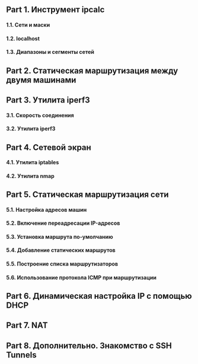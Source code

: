 ## Part 1. Инструмент **ipcalc**
#### 1.1. Сети и маски
#### 1.2. localhost
#### 1.3. Диапазоны и сегменты сетей
## Part 2. Статическая маршрутизация между двумя машинами
## Part 3. Утилита **iperf3**
#### 3.1. Скорость соединения
#### 3.2. Утилита **iperf3**
## Part 4. Сетевой экран
#### 4.1. Утилита **iptables**
#### 4.2. Утилита **nmap**
## Part 5. Статическая маршрутизация сети
#### 5.1. Настройка адресов машин
#### 5.2. Включение переадресации IP-адресов
#### 5.3. Установка маршрута по-умолчанию
#### 5.4. Добавление статических маршрутов
#### 5.5. Построение списка маршрутизаторов
#### 5.6. Использование протокола **ICMP** при маршрутизации
## Part 6. Динамическая настройка IP с помощью **DHCP**
## Part 7. **NAT**
## Part 8. Дополнительно. Знакомство с **SSH Tunnels**
